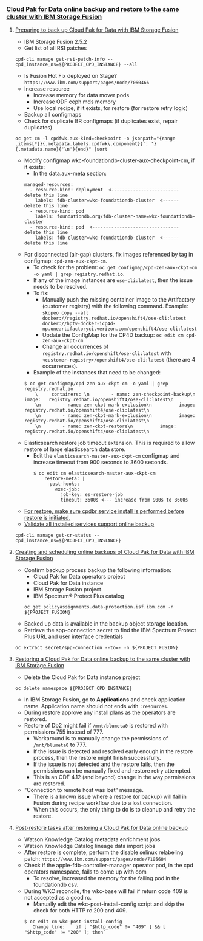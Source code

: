 ### [Cloud Pak for Data online backup and restore to the same cluster with IBM Storage Fusion](https://www.ibm.com/docs/en/cloud-paks/cp-data/4.6.x?topic=cluster-backup-restore-storage-fusion)

1. [Preparing to back up Cloud Pak for Data with IBM Storage Fusion](https://www.ibm.com/docs/en/SSQNUZ_4.6.x/cpd/admin/fusion_bckup_prereq_same_cluster.html)
   - IBM Storage Fusion 2.5.2
   - Get list of all RSI patches
   ```
   cpd-cli manage get-rsi-patch-info --cpd_instance_ns=${PROJECT_CPD_INSTANCE} --all
   ```
   - Is Fusion Hot Fix deployed on Stage? `https://www.ibm.com/support/pages/node/7060466`
   - Increase resource
      - Increase memory for data mover pods
      - Increase ODF ceph mds memory
      - Use local recipe, if it exists, for restore (for restore retry logic)
   - Backup all configmaps
   - Check for duplicate BR configmaps (if duplicates exist, repair duplicates)
   ```
   oc get cm -l cpdfwk.aux-kind=checkpoint -o jsonpath="{range .items[*]}{.metadata.labels.cpdfwk\.component}{': '}{.metadata.name}{'\n'}{end}" |sort
   ```
   - Modify configmap wkc-foundationdb-cluster-aux-checkpoint-cm, if it exists:
      - In the data.aux-meta section:
      ```
      managed-resources:
        - resource-kind: deployment  <------------------------- delete this line
          labels: fdb-cluster=wkc-foundationdb-cluster  <------ delete this line
        - resource-kind: pod
          labels: foundationdb.org/fdb-cluster-name=wkc-foundationdb-cluster
        - resource-kind: pod  <-------------------------------- delete this line
          labels: fdb-cluster=wkc-foundationdb-cluster  <------ delete this line
      ```
   - For disconnected (air-gap) clusters, fix images referenced by tag in configmap: `cpd-zen-aux-ckpt-cm`.
        - To check for the problem: `oc get configmap/cpd-zen-aux-ckpt-cm -o yaml | grep registry.redhat.io`.
        - If any of the image instances are `ose-cli:latest`, then the issue needs to be resolved.
        - To fix:
            - Manually push the missing container image to the Artifactory (customer registry) with the following command. Example: `skopeo copy --all docker://registry.redhat.io/openshift4/ose-cli:latest docker://hptv-docker-icp4d-np.oneartifactoryci.verizon.com/openshift4/ose-cli:latest`
            - Update the ConfigMap for the CP4D backup: `oc edit cm cpd-zen-aux-ckpt-cm`
            - Change all occurrences of `registry.redhat.io/openshift/ose-cli:latest` with `<customer-registry>/openshift4/ose-cli:latest` (there are 4 occurrences).
        - Example of the instances that need to be changed:
        ```
        $ oc get configmap/cpd-zen-aux-ckpt-cm -o yaml | grep registry.redhat.io
            \     containers: \n        - name: zen-checkpoint-backup\n          image:   registry.redhat.io/openshift4/ose-cli:latest\n
            \n        - name: zen-ckpt-mark-exclusion\n          image:   registry.redhat.io/openshift4/ose-cli:latest\n
            \n        - name: zen-ckpt-mark-exclusion\n          image:   registry.redhat.io/openshift4/ose-cli:latest\n
            \n        - name: zen-ckpt-restore\n          image:   registry.redhat.io/openshift4/ose-cli:latest\n
        ```
   - Elasticsearch restore job timeout extension. This is required to allow restore of large elasticsearch data store.
        - Edit the `elasticsearch-master-aux-ckpt-cm` configmap and increase timeout from 900 seconds to 3600 seconds.
          ```
          $ oc edit cm elasticsearch-master-aux-ckpt-cm
              restore-meta: |
                post-hooks:
                  exec-job:
                    job-key: es-restore-job
                    timeout: 3600s <--- increase from 900s to 3600s
          ```
   - [For restore, make sure cpdbr service install is performed before restore is initiated.](https://www.ibm.com/docs/en/cloud-paks/cp-data/4.6.x?topic=utilities-installing-cpdbr-services-storage-fusion-integration)
   - [Validate all installed services support online backup](https://www.ibm.com/docs/en/cloud-paks/cp-data/4.6.x?topic=data-services-that-support-backup-restore)
   ```
   cpd-cli manage get-cr-status --cpd_instance_ns=${PROJECT_CPD_INSTANCE}
   ```

2. [Creating and scheduling online backups of Cloud Pak for Data with IBM Storage Fusion](https://www.ibm.com/docs/en/SSQNUZ_4.6.x/cpd/admin/bar_same_cluster_bckup_spectrum.html)
   - Confirm backup process backup the following information:
      - Cloud Pak for Data operators project
      - Cloud Pak for Data instance
      - IBM Storage Fusion project
      - IBM Spectrum® Protect Plus catalog
      ```
      oc get policyassignments.data-protection.isf.ibm.com -n ${PROJECT_FUSION}
      ```
   - Backed up data is available in the backup object storage location.
   - Retrieve the spp-connection secret to find the IBM Spectrum Protect Plus URL and user interface credentials
   ```
   oc extract secret/spp-connection --to=- -n ${PROJECT_FUSION}
   ```

3. [Restoring a Cloud Pak for Data online backup to the same cluster with IBM Storage Fusion](https://www.ibm.com/docs/en/SSQNUZ_4.6.x/cpd/admin/restore_same_cluster_fusion_spp.html)
   - Delete the Cloud Pak for Data instance project
   ```
   oc delete namespace ${PROJECT_CPD_INSTANCE}
   ```
   - In IBM Storage Fusion, go to **Applications** and check application name. Application name should not ends with `:resources`. 
   - During restore approve any install plans as the operators are restored.
   - Restore of Db2 might fail if `/mnt/blumeta0` is restored with permissions 755 instead of 777.
      - Workaround is to manually change the permissions of `/mnt/blumeta0` to 777.
      - If the issue is detected and resolved early enough in the restore process, then the restore might finish successfully.
      - If the issue is not detected and the restore fails, then the permissions can be manually fixed and restore retry attempted.
      - This is an ODF 4.12 (and beyond) change in the way permissions are restored.
   - "Connection to remote host was lost” message.
      - There is a known issue where a restore (or backup) will fail in Fusion during recipe workflow due to a lost connection.
      - When this occurs, the only thing to do is to cleanup and retry the restore.
  
4. [Post-restore tasks after restoring a Cloud Pak for Data online backup](https://www.ibm.com/docs/en/SSQNUZ_4.6.x/cpd/admin/fusion_post_restore_same_clustr.html)
   - Watson Knowledge Catalog metadata enrichment jobs
   - Watson Knowledge Catalog lineage data import jobs
   - After restore is complete, perform the disable selinux relabeling patch: `https://www.ibm.com/support/pages/node/7105604`
   - Check if the apple-fdb-controller-manager operator pod, in the cpd operators namespace, fails to come up with oom
      - To resolve, increased the memory for the failing pod in the foundationdb csv.
   - During WKC reconcile, the wkc-base will fail if return code 409 is not accepted as a good rc.
      - Manually edit the wkc-post-install-config script and skip the check for both HTTP rc 200 and 409.
      ```
      $ oc edit cm wkc-post-install-config
         Change line:    if [ "$http_code" != "409" ] && [ "$http_code" != "200" ]; then`
      ```

